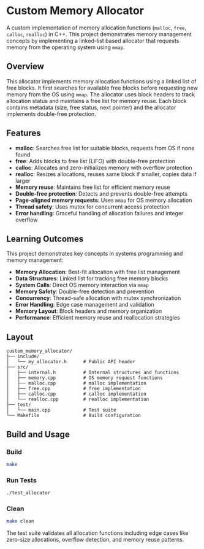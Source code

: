 # Custom Memory Allocator

A custom implementation of memory allocation functions (`malloc`, `free`, `calloc`, `realloc`) in C++. This project demonstrates memory management concepts by implementing a linked-list based allocator that requests memory from the operating system using `mmap`.

## Overview

This allocator implements memory allocation functions using a linked list of free blocks. It first searches for available free blocks before requesting new memory from the OS using `mmap`. The allocator uses block headers to track allocation status and maintains a free list for memory reuse. Each block contains metadata (size, free status, next pointer) and the allocator implements double-free protection.

## Features

- **malloc**: Searches free list for suitable blocks, requests from OS if none found
- **free**: Adds blocks to free list (LIFO) with double-free protection
- **calloc**: Allocates and zero-initializes memory with overflow protection
- **realloc**: Resizes allocations, reuses same block if smaller, copies data if larger
- **Memory reuse**: Maintains free list for efficient memory reuse
- **Double-free protection**: Detects and prevents double-free attempts
- **Page-aligned memory requests**: Uses `mmap` for OS memory allocation
- **Thread safety**: Uses mutex for concurrent access protection
- **Error handling**: Graceful handling of allocation failures and integer overflow

## Learning Outcomes

This project demonstrates key concepts in systems programming and memory management:

- **Memory Allocation**: Best-fit allocation with free list management
- **Data Structures**: Linked list for tracking free memory blocks
- **System Calls**: Direct OS memory interaction via `mmap`
- **Memory Safety**: Double-free detection and prevention
- **Concurrency**: Thread-safe allocation with mutex synchronization
- **Error Handling**: Edge case management and validation
- **Memory Layout**: Block headers and memory organization
- **Performance**: Efficient memory reuse and reallocation strategies

## Layout

```
custom_memory_allocator/
├── include/
│   └── my_allocator.h      # Public API header
├── src/
│   ├── internal.h          # Internal structures and functions
│   ├── memory.cpp          # OS memory request functions
│   ├── malloc.cpp          # malloc implementation
│   ├── free.cpp            # free implementation
│   ├── calloc.cpp          # calloc implementation
│   └── realloc.cpp         # realloc implementation
├── test/
│   └── main.cpp            # Test suite
└── Makefile                # Build configuration
```

## Build and Usage

### Build
```bash
make
```

### Run Tests
```bash
./test_allocator
```

### Clean
```bash
make clean
```

The test suite validates all allocation functions including edge cases like zero-size allocations, overflow detection, and memory reuse patterns. 